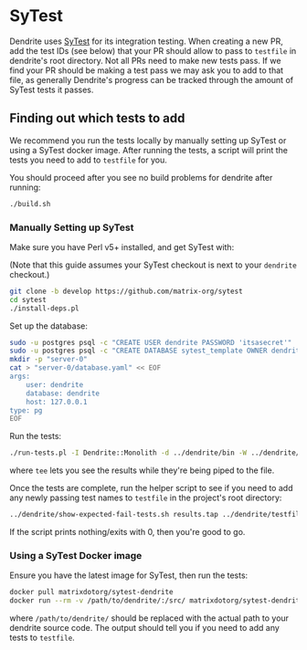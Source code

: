 # SyTest

Dendrite uses [SyTest](https://github.com/matrix-org/sytest) for its
integration testing. When creating a new PR, add the test IDs (see below) that
your PR should allow to pass to `testfile` in dendrite's root directory. Not all
PRs need to make new tests pass. If we find your PR should be making a test pass
we may ask you to add to that file, as generally Dendrite's progress can be
tracked through the amount of SyTest tests it passes.

## Finding out which tests to add

We recommend you run the tests locally by manually setting up SyTest or using a
SyTest docker image. After running the tests, a script will print the tests you
need to add to `testfile` for you.

You should proceed after you see no build problems for dendrite after running:

```sh
./build.sh
```

### Manually Setting up SyTest

Make sure you have Perl v5+ installed, and get SyTest with:

(Note that this guide assumes your SyTest checkout is next to your
`dendrite` checkout.)

```sh
git clone -b develop https://github.com/matrix-org/sytest
cd sytest
./install-deps.pl
```

Set up the database:

```sh
sudo -u postgres psql -c "CREATE USER dendrite PASSWORD 'itsasecret'"
sudo -u postgres psql -c "CREATE DATABASE sytest_template OWNER dendrite"
mkdir -p "server-0"
cat > "server-0/database.yaml" << EOF
args:
    user: dendrite
    database: dendrite
    host: 127.0.0.1
type: pg
EOF
```

Run the tests:

```sh
./run-tests.pl -I Dendrite::Monolith -d ../dendrite/bin -W ../dendrite/testfile -O tap --all | tee results.tap
```

where `tee` lets you see the results while they're being piped to the file.

Once the tests are complete, run the helper script to see if you need to add
any newly passing test names to `testfile` in the project's root directory:

```sh
../dendrite/show-expected-fail-tests.sh results.tap ../dendrite/testfile ../dendrite/sytest-blacklist
```

If the script prints nothing/exits with 0, then you're good to go.

### Using a SyTest Docker image

Ensure you have the latest image for SyTest, then run the tests:

```sh
docker pull matrixdotorg/sytest-dendrite
docker run --rm -v /path/to/dendrite/:/src/ matrixdotorg/sytest-dendrite
```

where `/path/to/dendrite/` should be replaced with the actual path to your
dendrite source code. The output should tell you if you need to add any tests to
`testfile`.
